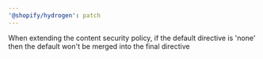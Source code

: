 ```yaml
---
'@shopify/hydrogen': patch
---
```


When extending the content security policy, if the default directive is 'none' then the default won't be merged into the final directive
